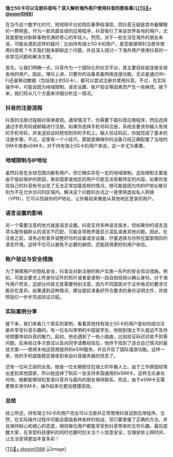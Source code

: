 **瑞士5G卡可以注册抖音吗？深入解析海外用户使用抖音的那些事儿[[TG💪+ @esim1088](https://t.me/s/esim1088)]**

在当今这个数字化时代，短视频平台如雨后春笋般涌现，而抖音无疑是其中最耀眼的一颗明星。作为一款风靡全球的应用程序，抖音吸引了来自世界各地的用户，尤其是那些对新鲜事物充满好奇心的年轻人。然而，对于一些生活在海外的朋友来说，可能会遇到这样的疑问：比如持有瑞士5G卡的用户，是否能够顺利注册并使用抖音呢？今天我们就来聊聊这个问题，并且深入探讨一下海外用户使用抖音的一些常见问题和解决方案。

首先，让我们明确一点，抖音作为一个国际化的社交平台，其主要目标是连接全球各地的用户。因此，理论上讲，只要你的设备具备网络连接功能，无论是通过Wi-Fi还是移动数据（包括瑞士的5G卡），都可以尝试注册并使用抖音。不过，在实际操作中，可能会因为地域限制、语言设置、账户验证等因素而产生一些麻烦。接下来，我们将从几个方面来详细分析这一情况。

### 抖音的注册流程

抖音的注册过程相对简单直观。通常情况下，你需要下载抖音应用程序，然后选择通过手机号码或邮箱进行注册。如果你选择手机号码注册，系统会要求你输入有效的手机号码，并发送验证码短信到你的手机上。输入验证码后，你就完成了基本的注册步骤。不过，这里有一个小技巧，那就是确保你的设备已经正确配置了当地的SIM卡或者eSIM卡。对于持有瑞士5G卡的用户来说，这一步尤为重要。

### 地域限制与IP地址

虽然抖音在全球范围内都有用户，但它确实存在一定的地域限制。这些限制主要是由于版权保护的原因，某些国家或地区的用户可能无法观看特定的内容。如果你发现自己的抖音账号出现了无法正常加载视频的情况，很可能是因为你的IP地址被识别为不在允许访问的区域内。解决这个问题的办法之一是使用虚拟私人网络（VPN），它可以伪装你的IP地址，让你看起来像是从其他地区登录的用户。

### 语言设置的影响

另一个需要注意的地方就是语言设置。抖音支持多种语言版本，但如果你的语言选项与服务器默认的语言不匹配，可能会导致界面显示混乱或者其他问题。因此，在注册之前，请务必检查并调整好你的设备语言设置，尽量选择与你所在国家相同的语言环境。这样不仅可以避免不必要的麻烦，还能获得更好的用户体验。

### 账户验证与安全措施

为了保障用户的隐私安全，抖音会对新注册的账户实施一系列的安全验证措施。例如，可能会要求上传身份证件的照片或者是录制一段自拍视频以确认身份。对于海外用户而言，这部分内容尤其需要特别注意，因为不同国家对于证件格式的要求可能存在差异。如果遇到这种情况，建议提前准备好符合要求的身份证明文件，并按照指引一步步完成验证过程。

### 实际案例分享

接下来，我们来看几个真实的案例，看看其他持有瑞士5G卡的用户是如何成功注册并享受抖音乐趣的。有一位名叫李明的中国留学生，他刚到瑞士不久就迫不及待地想要体验抖音的魅力。起初，他也遇到了一些小插曲，比如验证码迟迟收不到等问题。后来经过多次尝试以及向同学请教经验后，他终于找到了适合自己情况的最佳方案——使用本地运营商提供的eSIM服务，并且开启了国际漫游功能。这样一来，他的手机就能稳定接收到来自抖音服务器的信息了。

还有一位叫王丽的女孩，她是一位长期居住在瑞士的华裔人士。由于工作原因经常出差到其他国家，所以她选择了购买一张支持多国通用的eSIM卡。这样无论身处何地，她都能够轻松登录抖音并与国内的朋友保持联系。而且，由于eSIM卡无需更换实体SIM卡，操作起来也更加便捷高效。

### 总结

综上所述，持有瑞士5G卡的用户完全可以注册并正常使用抖音这款应用程序。当然，在实际操作过程中可能会面临各种各样的挑战，但只要掌握了正确的方法，并且保持耐心和细心的态度，相信每位用户都能享受到抖音带来的无穷乐趣。最后提醒大家，在享受科技便利的同时也要时刻关注个人信息安全，合理安排上网时间，让生活变得更加丰富多彩！

[[TG💪+ @esim1088](https://t.me/s/esim1088) ![Image](https://i.postimg.cc/4NQfJmqS/Snipaste-2025-05-13-00-14-12.png)]